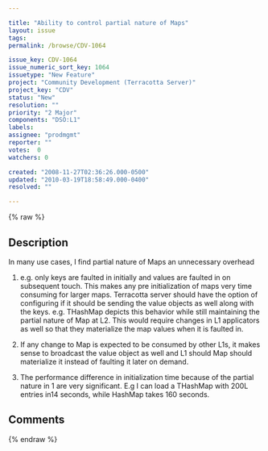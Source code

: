 ```yaml
---

title: "Ability to control partial nature of Maps"
layout: issue
tags: 
permalink: /browse/CDV-1064

issue_key: CDV-1064
issue_numeric_sort_key: 1064
issuetype: "New Feature"
project: "Community Development (Terracotta Server)"
project_key: "CDV"
status: "New"
resolution: ""
priority: "2 Major"
components: "DSO:L1"
labels: 
assignee: "prodmgmt"
reporter: ""
votes:  0
watchers: 0

created: "2008-11-27T02:36:26.000-0500"
updated: "2010-03-19T18:58:49.000-0400"
resolved: ""

---
```




{% raw %}



## Description

<div markdown="1" class="description">

In many use cases, I find partial nature of Maps an unnecessary overhead

1) e.g. only keys are faulted in initially and values are faulted in on subsequent touch. This makes any pre initialization of maps very time consuming for larger maps. Terracotta server should have the option of configuring if it should be sending the value objects as well along with the keys. e.g. THashMap depicts this behavior while still maintaining the partial nature of Map at L2. This would require changes in L1 applicators as well so that they materialize the map values when it is faulted in.

2) If any change to Map is expected to be consumed by other L1s, it makes sense to broadcast the value object as well and L1 should Map should materialize it instead of faulting it later on demand.

3) The performance difference in initialization time because of the partial nature in 1 are very significant. E.g I can load a THashMap with 200L entries in14 seconds, while HashMap takes 160 seconds. 

</div>

## Comments



{% endraw %}
